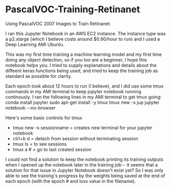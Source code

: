 # PascalVOC-Training-Retinanet
Using PascalVOC 2007 Images to Train Retinanet

I ran this Jupyter Notebook in an AWS EC2 instance. The instance type was a p2.xlarge (which I believe costs around $0.90/hour to run) and I used a Deep Learning AMI Ubuntu.

This was my first time training a machine learning model and my first time doing any object detection, so if you too are a beginner, I hope this notebook helps you. I tried to supply explanations and details about the diffeent keras functions being used, and tried to keep the training job as standard as possible for clarity.

Each epoch took about 12 hours to run (I believe), and I did use some tmux commands in my AMI terminal to keep jupyter notebook running continously. 
I ran the following lines in my AMI terminal to get tmux going:
conda install jupyter
sudo apt-get install -y tmux
tmux new -s jup
jupyter notebook --no-browser

Here's some basic controls for tmux
- tmux new -s sessionname = creates new terminal for your jupyter notebook
- ctrl+b d = detach from session without terminating session
- tmux ls = to see sessions
- tmux a # = go to last created session

I could not find a solution to keep the notebook printing its training outputs when I opened up the notebook later in the training job-- it seems that a solution for that issue in Jupyter Notebook doesn't exist yet? So I was only able to see the training's progress by the weights being saved at the end of each epoch (with the epoch # and loss value in the filename).